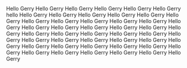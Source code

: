 Hello Gerry
Hello Gerry
Hello Gerry
Hello Gerry
Hello Gerry
Hello Gerry
hello
Hello Gerry
Hello Gerry
Hello Gerry
Hello Gerry
Hello Gerry
Hello Gerry
Hello Gerry
Hello Gerry
Hello Gerry
Hello Gerry
Hello Gerry
Hello Gerry
Hello Gerry
Hello Gerry
Hello Gerry
Hello Gerry
Hello Gerry
Hello Gerry
Hello Gerry
Hello Gerry
Hello Gerry
Hello Gerry
Hello Gerry
Hello Gerry
Hello Gerry
Hello Gerry
Hello Gerry
Hello Gerry
Hello Gerry
Hello Gerry
Hello Gerry
Hello Gerry
Hello Gerry
Hello Gerry
Hello Gerry
Hello Gerry
Hello Gerry
Hello Gerry
Hello Gerry
Hello Gerry
Hello Gerry
Hello Gerry
